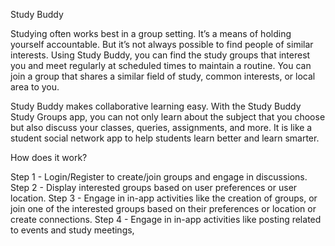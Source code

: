 Study Buddy

Studying often works best in a group setting. It’s a means of holding yourself
accountable. But it’s not always possible to find people of similar interests. Using Study
Buddy, you can find the study groups that interest you and meet regularly at scheduled
times to maintain a routine. You can join a group that shares a similar field of study,
common interests, or local area to you.

Study Buddy makes collaborative learning easy. With the Study Buddy Study Groups
app, you can not only learn about the subject that you choose but also discuss your
classes, queries, assignments, and more. It is like a student social network app to help
students learn better and learn smarter.

How does it work?

Step 1 - Login/Register to create/join groups and engage in discussions.
Step 2 - Display interested groups based on user preferences or user location.
Step 3 - Engage in in-app activities like the creation of groups, or join one of the
interested groups based on their preferences or location or create connections.
Step 4 - Engage in in-app activities like posting related to events and study meetings,
